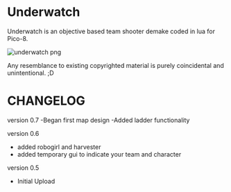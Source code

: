 # Underwatch
Underwatch is an objective based team shooter demake coded in lua for Pico-8.

![underwatch png](http://www.lexaloffle.com/bbs/cposts/2/23812.p8.png "Underwatch PNG")

Any resemblance to existing copyrighted material is purely coincidental and unintentional. ;D

# CHANGELOG
version 0.7
-Began first map design
-Added ladder functionality

version 0.6
- added robogirl and harvester
- added temporary gui to indicate your team and character

version 0.5
- Initial Upload
